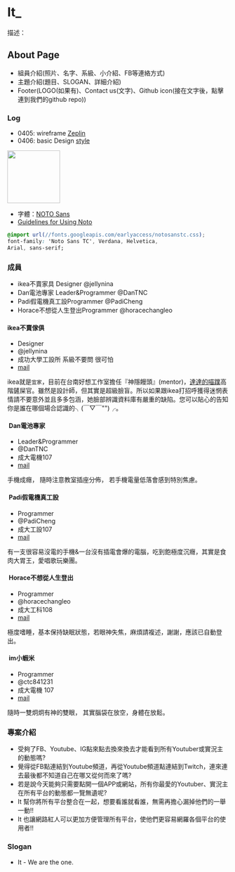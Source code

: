 # It_

描述：

## About Page

- 組員介紹(照片、名字、系級、小介紹、FB等連絡方式)
- 主題介紹(題目、SLOGAN、詳細介紹)
- Footer(LOGO(如果有)、Contact us(文字)、Github icon(接在文字後，點擊連到我們的github repo))

### Log
- 0405: wireframe [Zeplin](https://zpl.io/vjfQP)
- 0406: basic Design [style](https://scene.zeplin.io/project/58e4bbf0bf45ca9544c47b25)

<img src="https://cdn.zeplin.io/58e4bbf0bf45ca9544c47b25/screens/E4A3C98A-E199-478D-9DF0-C86A42F33A79.png" width="120">

- 字體：[NOTO Sans](https://fonts.google.com/earlyaccess)
- [Guidelines for Using Noto](https://www.google.com/get/noto/help/guidelines/)

```css
@import url(//fonts.googleapis.com/earlyaccess/notosanstc.css);
font-family: 'Noto Sans TC', Verdana, Helvetica, 
Arial, sans-serif;
```

### 成員

- ikea不賣家具 Designer @jellynina
- Dan電池專家 Leader&Programmer @DanTNC
- Padi假電機真工設Programmer @PadiCheng
- Horace不想從人生登出Programmer @horacechangleo
#### ikea不賣傢俱

* Designer
* @jellynina
* 成功大學工設所 系級不要問 很可怕
* [mail](jellynina@gmail.com)

ikea就是`宜家`，目前在台南好想工作室擔任『神隱饅頭』(mentor)，[達達的喵蹼](https://www.facebook.com/kittenspaws/?pnref=lhc)高階鏟屎官。雖然是設計師，但其實是超級臉盲。所以如果跟ikea打招呼獲得迷惘表情請不要意外並且多多包涵，她臉部辨識資料庫有嚴重的缺陷。您可以貼心的告知你是誰在哪個場合認識的╮(￣▽￣"")╭。
####  Dan電池專家

* Leader&Programmer
* @DanTNC
* 成大電機107
* [mail](fad11204@yahoo.com.tw)

手機成癮， 隨時注意教室插座分佈， 若手機電量低落會感到特別焦慮。
####  Padi假電機真工設

* Programmer
* @PadiCheng
* 成大工設107
* [mail](padi850227@gmail.com)

有一支很容易沒電的手機&一台沒有插電會爆的電腦，吃到飽極度沉癮，其實是食肉大胃王，愛唱歌玩樂團。
####  Horace不想從人生登出

* Programmer
* @horacechangleo
* 成大工科108
* [mail](horacechangleo@gmail.com)

極度嗜睡，基本保持缺眠狀態，若眼神失焦，麻煩請複述，謝謝，應該已自動登出。
####  im小蝦米

* Programmer
* @ctc841231
* 成大電機 107
* [mail](e24032112@yahoo.com.tw)

隨時一雙炯炯有神的雙眼， 其實腦袋在放空，身體在放鬆。

### 專案介紹
- 受夠了FB、Youtube、IG點來點去換來換去才能看到所有Youtuber或實況主的動態嗎?
- 覺得從FB點連結到Youtube頻道，再從Youtube頻道點連結到Twitch，連來連去最後都不知道自己在哪又從何而來了嗎?
- 若是說今天能夠只需要點開一個APP或網站，所有你最愛的Youtuber、實況主在所有平台的動態都一覽無遺呢?
- It 幫你將所有平台整合在一起，想要看誰就看誰，無需再擔心漏掉他們的一舉一動!!
- It 也讓網路紅人可以更加方便管理所有平台，使他們更容易網羅各個平台的使用者!!

### Slogan
- It \- We are the one.
